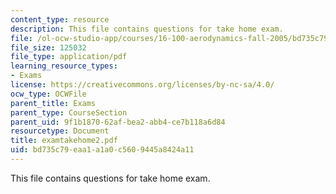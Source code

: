 ```yaml
---
content_type: resource
description: This file contains questions for take home exam.
file: /ol-ocw-studio-app/courses/16-100-aerodynamics-fall-2005/bd735c79eaa1a1a0c5609445a8424a11_examtakehome2.pdf
file_size: 125032
file_type: application/pdf
learning_resource_types:
- Exams
license: https://creativecommons.org/licenses/by-nc-sa/4.0/
ocw_type: OCWFile
parent_title: Exams
parent_type: CourseSection
parent_uid: 9f1b1870-62af-bea2-abb4-ce7b118a6d84
resourcetype: Document
title: examtakehome2.pdf
uid: bd735c79-eaa1-a1a0-c560-9445a8424a11
---
```

This file contains questions for take home exam.